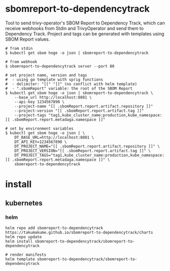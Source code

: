 # sbomreport-to-dependencytrack

Tool to send trivy-operator's SBOM Report to Dependency Track,
which can receive webhooks from Stdin and TrivyOperator and send them to Dependency Track.
Project and tags can be generated with templates using SBOM Report values.

```shell
# from stdin
$ kubectl get sbom hoge -o json | sbomreport-to-dependencytrack

# from webhook
$ sbomreport-to-dependencytrack server --port 80

# set project name, version and tags
#  - using go template with sprig functions 
#  - delimiter: "[[" "]]" (no conflict with helm template)
#  - ".sbomReport" variable: the root of the SBOM Report
$ kubectl get sbom hoge -o json | sbomreport-to-dependencytrack \
    --base_url http://localhost:8081 \
    --api-key 1234567890 \
    --project-name "[[ .sbomReport.report.artifact.repository ]]"
    --project-version "[[ .sbomReport.report.artifact.tag ]]"
    --project-tags "tag1,kube_cluster_name:production,kube_namespace:[[ .sbomReport.report.metadaga.namespace ]]"

# set by environment variables
$ kubectl get sbom hoge -o json | \
    DT_BASE_URL=http://localhost:8081 \
    DT_API_KEY=1234567890 \
    DT_PROJECT_NAME="[[ .sbomReport.report.artifact.repository ]]" \
    DT_PROJECT_VERSION="[[ .sbomReport.report.artifact.tag ]]" \
    DT_PROJECT_TAGS="tag1,kube_cluster_name:production,kube_namespace:[[ .sbomReport.report.metadaga.namespace ]]" \
    sbomreport-to-dependencytrack
```

# install

## kubernetes

### helm

```shell
helm repo add sbomreport-to-dependencytrack https://takumakume.github.io/sbomreport-to-dependencytrack/charts
helm repo update
helm install sbomreport-to-dependencytrack/sbomreport-to-dependencytrack

# render manifests
helm template sbomreport-to-dependencytrack/sbomreport-to-dependencytrack
```
